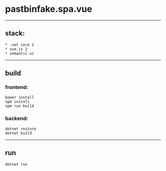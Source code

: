 # pastbinfake.spa.vue
----------------
## stack:
    * .net core 2
    * vue.js 2
    * semantic ui
----------------
## build 

### frontend:
    bower install
    npm install
    npm run build

### backend:
    dotnet restore
    dotnet build

----------------
## run
    dotnet run